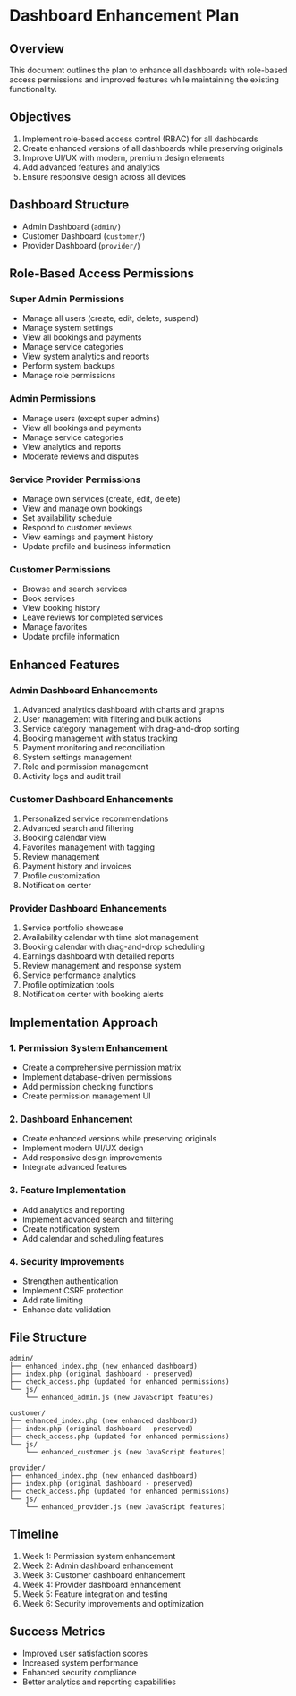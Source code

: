 # Dashboard Enhancement Plan

## Overview
This document outlines the plan to enhance all dashboards with role-based access permissions and improved features while maintaining the existing functionality.

## Objectives
1. Implement role-based access control (RBAC) for all dashboards
2. Create enhanced versions of all dashboards while preserving originals
3. Improve UI/UX with modern, premium design elements
4. Add advanced features and analytics
5. Ensure responsive design across all devices

## Dashboard Structure
- Admin Dashboard (`admin/`)
- Customer Dashboard (`customer/`)
- Provider Dashboard (`provider/`)

## Role-Based Access Permissions

### Super Admin Permissions
- Manage all users (create, edit, delete, suspend)
- Manage system settings
- View all bookings and payments
- Manage service categories
- View system analytics and reports
- Perform system backups
- Manage role permissions

### Admin Permissions
- Manage users (except super admins)
- View all bookings and payments
- Manage service categories
- View analytics and reports
- Moderate reviews and disputes

### Service Provider Permissions
- Manage own services (create, edit, delete)
- View and manage own bookings
- Set availability schedule
- Respond to customer reviews
- View earnings and payment history
- Update profile and business information

### Customer Permissions
- Browse and search services
- Book services
- View booking history
- Leave reviews for completed services
- Manage favorites
- Update profile information

## Enhanced Features

### Admin Dashboard Enhancements
1. Advanced analytics dashboard with charts and graphs
2. User management with filtering and bulk actions
3. Service category management with drag-and-drop sorting
4. Booking management with status tracking
5. Payment monitoring and reconciliation
6. System settings management
7. Role and permission management
8. Activity logs and audit trail

### Customer Dashboard Enhancements
1. Personalized service recommendations
2. Advanced search and filtering
3. Booking calendar view
4. Favorites management with tagging
5. Review management
6. Payment history and invoices
7. Profile customization
8. Notification center

### Provider Dashboard Enhancements
1. Service portfolio showcase
2. Availability calendar with time slot management
3. Booking calendar with drag-and-drop scheduling
4. Earnings dashboard with detailed reports
5. Review management and response system
6. Service performance analytics
7. Profile optimization tools
8. Notification center with booking alerts

## Implementation Approach

### 1. Permission System Enhancement
- Create a comprehensive permission matrix
- Implement database-driven permissions
- Add permission checking functions
- Create permission management UI

### 2. Dashboard Enhancement
- Create enhanced versions while preserving originals
- Implement modern UI/UX design
- Add responsive design improvements
- Integrate advanced features

### 3. Feature Implementation
- Add analytics and reporting
- Implement advanced search and filtering
- Create notification system
- Add calendar and scheduling features

### 4. Security Improvements
- Strengthen authentication
- Implement CSRF protection
- Add rate limiting
- Enhance data validation

## File Structure
```
admin/
├── enhanced_index.php (new enhanced dashboard)
├── index.php (original dashboard - preserved)
├── check_access.php (updated for enhanced permissions)
└── js/
    └── enhanced_admin.js (new JavaScript features)

customer/
├── enhanced_index.php (new enhanced dashboard)
├── index.php (original dashboard - preserved)
├── check_access.php (updated for enhanced permissions)
└── js/
    └── enhanced_customer.js (new JavaScript features)

provider/
├── enhanced_index.php (new enhanced dashboard)
├── index.php (original dashboard - preserved)
├── check_access.php (updated for enhanced permissions)
└── js/
    └── enhanced_provider.js (new JavaScript features)
```

## Timeline
1. Week 1: Permission system enhancement
2. Week 2: Admin dashboard enhancement
3. Week 3: Customer dashboard enhancement
4. Week 4: Provider dashboard enhancement
5. Week 5: Feature integration and testing
6. Week 6: Security improvements and optimization

## Success Metrics
- Improved user satisfaction scores
- Increased system performance
- Enhanced security compliance
- Better analytics and reporting capabilities